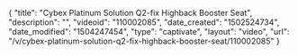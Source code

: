 {
    "title": "Cybex Platinum Solution Q2-fix Highback Booster Seat",
    "description": "",
    "videoid": "110002085",
    "date_created": "1502524734",
    "date_modified": "1504247454",
    "type": "captivate",
    "layout": "video",
    "url": "\/v\/cybex-platinum-solution-q2-fix-highback-booster-seat\/110002085"
}